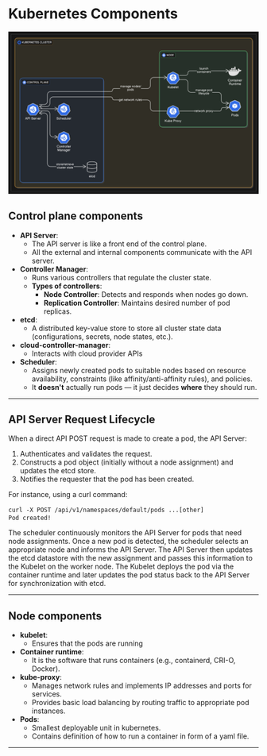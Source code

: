 #  Kubernetes Components

![Architecture](images/Kubernetes-architecture.png)
## Control plane components

- **API Server**: 
	- The API server is like a front end of the control plane. 
	- All the external and internal components communicate with the API server.
- **Controller Manager**:
	- Runs various controllers that regulate the cluster state.
	- **Types of controllers**:
	    - **Node Controller**: Detects and responds when nodes go down.
	    - **Replication Controller**: Maintains desired number of pod replicas.
- **etcd**:
	- A distributed key-value store to store all cluster state data (configurations, secrets, node states, etc.).
- **cloud-controller-manager**:
	- Interacts with cloud provider APIs
- **Scheduler**:
	- Assigns newly created pods to suitable nodes based on resource availability, constraints (like affinity/anti-affinity rules), and policies.
	- It **doesn't** actually run pods — it just decides **where** they should run.
---
## API Server Request Lifecycle

When a direct API POST request is made to create a pod, the API Server:

1. Authenticates and validates the request.
2. Constructs a pod object (initially without a node assignment) and updates the etcd store.
3. Notifies the requester that the pod has been created.

For instance, using a curl command:

```
curl -X POST /api/v1/namespaces/default/pods ...[other]
Pod created!
```

The scheduler continuously monitors the API Server for pods that need node assignments. Once a new pod is detected, the scheduler selects an appropriate node and informs the API Server. The API Server then updates the etcd datastore with the new assignment and passes this information to the Kubelet on the worker node. The Kubelet deploys the pod via the container runtime and later updates the pod status back to the API Server for synchronization with etcd.

---
## Node components

- **kubelet**:
	- Ensures that the pods are running
- **Container runtime**:
	- It is the software that runs containers (e.g., containerd, CRI-O, Docker).
- **kube-proxy**:
	- Manages network rules and implements IP addresses and ports for services.
	- Provides basic load balancing by routing traffic to appropriate pod instances.
- **Pods**:
	- Smallest deployable unit in kubernetes.
	- Contains definition of how to run a container in form of a yaml file.
        

---